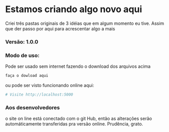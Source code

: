 # Estamos criando algo novo aqui

Criei três pastas originais de 3 idéias que em algum momento eu tive. Assim que der passo por aqui para acrescentar algo a mais

### Versão: 1.0.0

### Modo de uso:

Pode ser usado sem internet fazendo o download dos arquivos acima
```sh
faça o dowload aqui
```


ou pode ser visto funcionando online aqui:
```sh
# Visite http://localhost:5000
```

### Aos desenvolvedores

o site on line está conectado com o git Hub, então as alterações serão automáticamente transferidas pra versão online. Prudência, grato.
